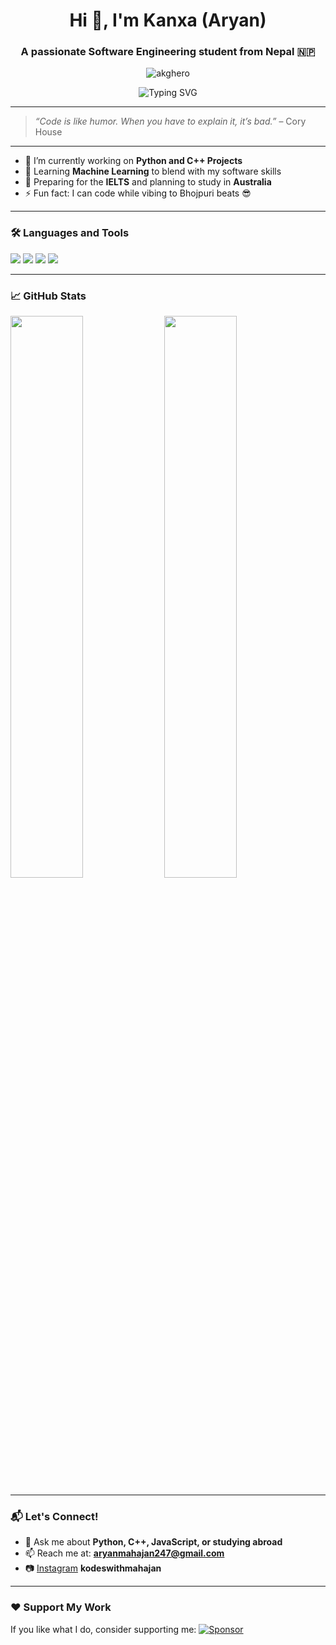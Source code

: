 <h1 align="center">Hi 👋, I'm Kanxa (Aryan)</h1>
<h3 align="center">A passionate Software Engineering student from Nepal 🇳🇵</h3>

<p align="center">
  <img src="https://komarev.com/ghpvc/?username=akghero&label=Profile%20views&color=0e75b6&style=flat" alt="akghero" />
</p>

<p align="center">
  <img src="https://readme-typing-svg.demolab.com?font=Fira+Code&pause=1000&width=435&lines=Learning+To+Code;Open+Source+Contributor;Aspiring+Beginner+In+ComputerScience" alt="Typing SVG" />
</p>

---



> *“Code is like humor. When you have to explain it, it’s bad.”* – Cory House

---

- 🔭 I’m currently working on **Python and C++ Projects**
- 🌱 Learning **Machine Learning** to blend with my software skills
- 🎯 Preparing for the **IELTS** and planning to study in **Australia**
- ⚡ Fun fact: I can code while vibing to Bhojpuri beats 😎

---

### 🛠️ Languages and Tools
<p>
  <img src="https://img.shields.io/badge/-Python-05122A?style=flat&logo=python" />
  <img src="https://img.shields.io/badge/-C++-05122A?style=flat&logo=c%2B%2B" />
  <img src="https://img.shields.io/badge/-GitHub-05122A?style=flat&logo=github" />
  <img src="https://img.shields.io/badge/-VS%20Code-05122A?style=flat&logo=visual-studio-code" />
</p>

---

### 📈 GitHub Stats
<p>
  <img width="48%" src="https://github-readme-stats.vercel.app/api?username=akghero&show_icons=true&theme=radical" />
  <img width="48%" src="https://github-readme-streak-stats.herokuapp.com/?user=akghero&theme=radical" />
</p>

---

### 📬 Let's Connect!
- 💬 Ask me about **Python, C++, JavaScript, or studying abroad**
- 📫 Reach me at: **aryanmahajan247@gmail.com**
- 📷 [Instagram](https://instagram.com/kodeswithmahajan) **kodeswithmahajan**

---

### ❤️ Support My Work
If you like what I do, consider supporting me:
[![Sponsor](https://img.shields.io/badge/Sponsor-❤-red)](https://github.com/sponsors/akghero)

